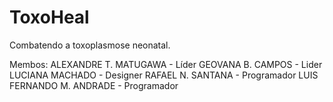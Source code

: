 # ToxoHeal
Combatendo a toxoplasmose neonatal.

Membos:
ALEXANDRE T. MATUGAWA - Líder
GEOVANA B. CAMPOS - Lider
LUCIANA MACHADO - Designer
RAFAEL N. SANTANA - Programador
LUIS FERNANDO M. ANDRADE - Programador

